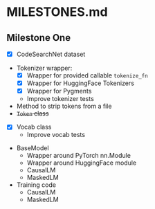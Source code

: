 # MILESTONES.md

## Milestone One

* [x] CodeSearchNet dataset
* Tokenizer wrapper:
  * [x] Wrapper for provided callable `tokenize_fn`
  * [x] Wrapper for HuggingFace Tokenizers
  * [x] Wrapper for Pygments
  * Improve tokenizer tests
* Method to strip tokens from a file
* ~~`Token` class~~
* [x] Vocab class
  * Improve vocab tests
* BaseModel
  * Wrapper around PyTorch nn.Module
  * Wrapper around HuggingFace module
  * CausalLM
  * MaskedLM
* Training code
  * CausalLM
  * MaskedLM
